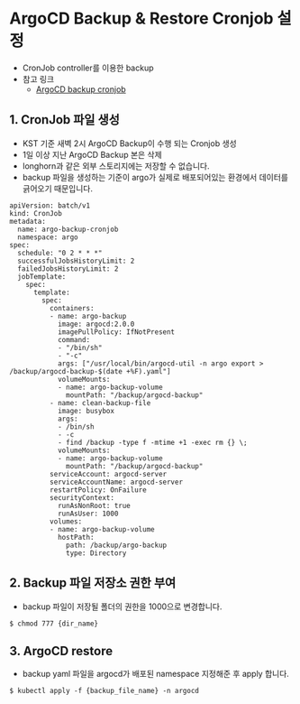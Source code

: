 # ArgoCD Backup & Restore Cronjob 설정
- CronJob controller를 이용한 backup
- 참고 링크
  - [ArgoCD backup cronjob](https://www.jacobbaek.com/1244)

## 1. CronJob 파일 생성
-   KST 기준 새벽 2시 ArgoCD Backup이 수행 되는 Cronjob 생성
-   1일 이상 지난 ArgoCD Backup 본은 삭제
-   longhorn과 같은 외부 스토리지에는 저장할 수 없습니다. 
  - backup 파일을 생성하는 기준이 argo가 실제로 배포되어있는 환경에서 데이터를 긁어오기 때문입니다.
 
```
apiVersion: batch/v1
kind: CronJob
metadata:
  name: argo-backup-cronjob
  namespace: argo
spec:
  schedule: "0 2 * * *"
  successfulJobsHistoryLimit: 2
  failedJobsHistoryLimit: 2 
  jobTemplate:
    spec:
      template:
        spec:
          containers:
          - name: argo-backup
            image: argocd:2.0.0
            imagePullPolicy: IfNotPresent
            command:
            - "/bin/sh"
            - "-c"
            args: ["/usr/local/bin/argocd-util -n argo export > /backup/argocd-backup-$(date +%F).yaml"]
            volumeMounts:
            - name: argo-backup-volume
              mountPath: "/backup/argocd-backup"
          - name: clean-backup-file
            image: busybox
            args:
            - /bin/sh
            - -c
            - find /backup -type f -mtime +1 -exec rm {} \;
            volumeMounts:
            - name: argo-backup-volume
              mountPath: "/backup/argocd-backup"
          serviceAccount: argocd-server
          serviceAccountName: argocd-server
          restartPolicy: OnFailure
          securityContext:
            runAsNonRoot: true
            runAsUser: 1000
          volumes:
          - name: argo-backup-volume
            hostPath:
              path: /backup/argo-backup
              type: Directory

```
## 2. Backup 파일 저장소 권한 부여
- backup 파일이 저장될 폴더의 권한을 1000으로 변경합니다.
```
$ chmod 777 {dir_name}
```
## 3. ArgoCD restore
- backup yaml 파일을 argocd가 배포된 namespace 지정해준 후 apply 합니다.
```
$ kubectl apply -f {backup_file_name} -n argocd
```